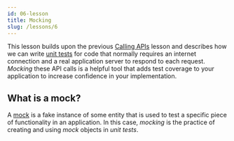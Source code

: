 ```yaml
---
id: 06-lesson
title: Mocking
slug: /lessons/6
---
```


This lesson builds upon the previous [Calling APIs](./05-lesson.md) lesson
and describes how we can write [unit tests][1] for code that normally
requires an internet connection and a real application server to respond
to each request. *Mocking* these API calls is a helpful tool that adds test
coverage to your application to increase confidence in your implementation.

  [1]: https://en.wikipedia.org/wiki/Unit_testing

## What is a mock?

A [mock][2] is a fake instance of some entity that is used to test a specific
piece of functionality in an application. In this case, *mocking* is the practice
of creating and using *mock* objects in *unit tests*.

  [2]: https://en.wikipedia.org/wiki/Mock_object
